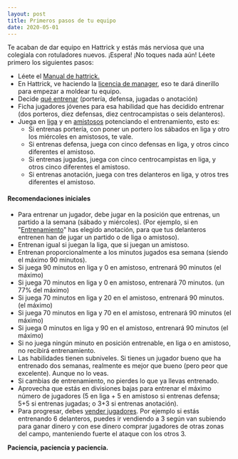 ```yaml
---
layout: post
title: Primeros pasos de tu equipo
date: 2020-05-01
---
```

Te acaban de dar equipo en Hattrick y estás más nerviosa que una colegiala con rotuladores nuevos. ¡Espera! ¡No toques nada aún! Léete primero los siguientes pasos:

- Léete el [Manual de hattrick.](http://www.hattrick.org/Help/Rules/Complete.aspx)
- En Hattrick, ve haciendo la [licencia de manager](http://www.guiaocerin.com/es/licencia-de-manager/), eso te dará dinerillo para empezar a moldear tu equipo.
- Decide [qué entrenar](http://www.guiaocerin.com/es/entrenamientos-principales/) (portería, defensa, jugadas o anotación)
- Ficha jugadores jóvenes para esa habilidad que has decidido entrenar (dos porteros, diez defensas, diez centrocampistas o seis delanteros).
- Juega en [liga](http://www.guiaocerin.com/es/la-liga-en-hattrick/) y en [amistosos](http://www.guiaocerin.com/es/partidos-amistosos/) potenciando el entrenamiento, esto es:
    - Si entrenas portería, con poner un portero los sábados en liga y otro los miércoles en amistosos, te vale.
    - Si entrenas defensa, juega con cinco defensas en liga, y otros cinco diferentes el amistoso.
    - Si entrenas jugadas, juega con cinco centrocampistas en liga, y otros cinco diferentes el amistoso.
    - Si entrenas anotación, juega con tres delanteros en liga, y otros tres diferentes el amistoso.

#### Recomendaciones iniciales

- Para entrenar un jugador, debe jugar en la posición que entrenas, un partido a la semana (sábado y miércoles). (Por ejemplo, si en "[Entrenamiento](http://www.guiaocerin.com/es/entrenamientos-principales/)" has elegido anotación, para que tus delanteros entrenen han de jugar un partido o de liga o amistoso).
- Entrenan igual si juegan la liga, que si juegan un amistoso.
- Entrenan proporcionalmente a los minutos jugados esa semana (siendo el máximo 90 minutos).
- Si juega 90 minutos en liga y 0 en amistoso, entrenará 90 minutos (el máximo)
- Si juega 70 minutos en liga y 0 en amistoso, entrenará 70 minutos. (un 77% del máximo)
- Si juega 70 minutos en liga y 20 en el amistoso, entrenará 90 minutos. (el máximo)
- Si juega 70 minutos en liga y 70 en el amistoso, entrenará 90 minutos (el máximo)
- Si juega 0 minutos en liga y 90 en el amistoso, entrenará 90 minutos (el máximo)
- Si no juega ningún minuto en posición entrenable, en liga o en amistoso, no recibirá entrenamiento.
- Las habilidades tienen subniveles. Si tienes un jugador bueno que ha entrenado dos semanas, realmente es mejor que bueno (pero peor que excelente). Aunque no lo veas.
- Si cambias de entrenamiento, no pierdes lo que ya llevas entrenado.
- Aprovecha que estás en divisiones bajas para entrenar el máximo número de jugadores (5 en liga + 5 en amistoso si entrenas defensa; 5+5 si entrenas jugadas; o 3+3 si entrenas anotación).
- Para progresar, debes [vender jugadores](http://www.guiaocerin.com/es/vender-y-comprar-jugadores-en-hattrick/). Por ejemplo si estás entrenando 6 delanteros, puedes ir vendiendo a 3 según van subiendo para ganar dinero y con ese dinero comprar jugadores de otras zonas del campo, manteniendo fuerte el ataque con los otros 3.

**Paciencia, paciencia y paciencia.**
